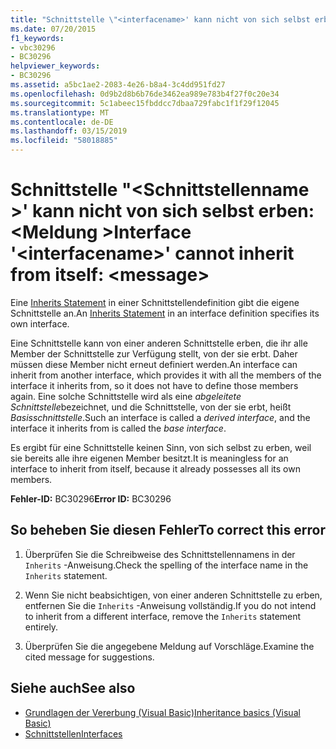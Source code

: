 ```yaml
---
title: "Schnittstelle \"<interfacename>' kann nicht von sich selbst erben: <message>"
ms.date: 07/20/2015
f1_keywords:
- vbc30296
- BC30296
helpviewer_keywords:
- BC30296
ms.assetid: a5bc1ae2-2083-4e26-b8a4-3c4dd951fd27
ms.openlocfilehash: 0d9b2d8b6b76de3462ea989e783b4f27f0c20e34
ms.sourcegitcommit: 5c1abeec15fbddcc7dbaa729fabc1f1f29f12045
ms.translationtype: MT
ms.contentlocale: de-DE
ms.lasthandoff: 03/15/2019
ms.locfileid: "58018885"
---
```

# <a name="interface-interfacename-cannot-inherit-from-itself-message"></a><span data-ttu-id="83537-102">Schnittstelle "\<Schnittstellenname >' kann nicht von sich selbst erben: \<Meldung ></span><span class="sxs-lookup"><span data-stu-id="83537-102">Interface '\<interfacename>' cannot inherit from itself: \<message></span></span>
<span data-ttu-id="83537-103">Eine [Inherits Statement](../../visual-basic/language-reference/statements/inherits-statement.md) in einer Schnittstellendefinition gibt die eigene Schnittstelle an.</span><span class="sxs-lookup"><span data-stu-id="83537-103">An [Inherits Statement](../../visual-basic/language-reference/statements/inherits-statement.md) in an interface definition specifies its own interface.</span></span>  
  
 <span data-ttu-id="83537-104">Eine Schnittstelle kann von einer anderen Schnittstelle erben, die ihr alle Member der Schnittstelle zur Verfügung stellt, von der sie erbt. Daher müssen diese Member nicht erneut definiert werden.</span><span class="sxs-lookup"><span data-stu-id="83537-104">An interface can inherit from another interface, which provides it with all the members of the interface it inherits from, so it does not have to define those members again.</span></span> <span data-ttu-id="83537-105">Eine solche Schnittstelle wird als eine *abgeleitete Schnittstelle*bezeichnet, und die Schnittstelle, von der sie erbt, heißt *Basisschnittstelle*.</span><span class="sxs-lookup"><span data-stu-id="83537-105">Such an interface is called a *derived interface*, and the interface it inherits from is called the *base interface*.</span></span>  
  
 <span data-ttu-id="83537-106">Es ergibt für eine Schnittstelle keinen Sinn, von sich selbst zu erben, weil sie bereits alle ihre eigenen Member besitzt.</span><span class="sxs-lookup"><span data-stu-id="83537-106">It is meaningless for an interface to inherit from itself, because it already possesses all its own members.</span></span>  
  
 <span data-ttu-id="83537-107">**Fehler-ID:** BC30296</span><span class="sxs-lookup"><span data-stu-id="83537-107">**Error ID:** BC30296</span></span>  
  
## <a name="to-correct-this-error"></a><span data-ttu-id="83537-108">So beheben Sie diesen Fehler</span><span class="sxs-lookup"><span data-stu-id="83537-108">To correct this error</span></span>  
  
1.  <span data-ttu-id="83537-109">Überprüfen Sie die Schreibweise des Schnittstellennamens in der `Inherits` -Anweisung.</span><span class="sxs-lookup"><span data-stu-id="83537-109">Check the spelling of the interface name in the `Inherits` statement.</span></span>  
  
2.  <span data-ttu-id="83537-110">Wenn Sie nicht beabsichtigen, von einer anderen Schnittstelle zu erben, entfernen Sie die `Inherits` -Anweisung vollständig.</span><span class="sxs-lookup"><span data-stu-id="83537-110">If you do not intend to inherit from a different interface, remove the `Inherits` statement entirely.</span></span>  
  
3.  <span data-ttu-id="83537-111">Überprüfen Sie die angegebene Meldung auf Vorschläge.</span><span class="sxs-lookup"><span data-stu-id="83537-111">Examine the cited message for suggestions.</span></span>  
  
## <a name="see-also"></a><span data-ttu-id="83537-112">Siehe auch</span><span class="sxs-lookup"><span data-stu-id="83537-112">See also</span></span>

- [<span data-ttu-id="83537-113">Grundlagen der Vererbung (Visual Basic)</span><span class="sxs-lookup"><span data-stu-id="83537-113">Inheritance basics (Visual Basic)</span></span>](~/docs/visual-basic/programming-guide/language-features/objects-and-classes/inheritance-basics.md)
- [<span data-ttu-id="83537-114">Schnittstellen</span><span class="sxs-lookup"><span data-stu-id="83537-114">Interfaces</span></span>](../../visual-basic/programming-guide/language-features/interfaces/index.md)
